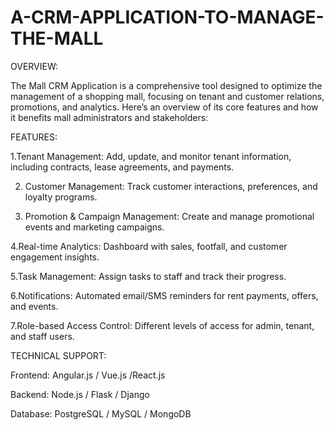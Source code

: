 # A-CRM-APPLICATION-TO-MANAGE-THE-MALL
OVERVIEW:

The Mall CRM Application is a comprehensive tool designed to optimize the management of a shopping mall, focusing on tenant and customer relations, promotions, and analytics. Here’s an overview of its core features and how it benefits mall administrators and stakeholders:
      
FEATURES:

1.Tenant Management: Add, update, and monitor tenant information, including contracts, lease agreements, and payments.

2. Customer Management: Track customer interactions, preferences, and loyalty programs.
   
3. Promotion & Campaign Management: Create and manage promotional events and marketing campaigns.

4.Real-time Analytics: Dashboard with sales, footfall, and customer engagement insights.

5.Task Management: Assign tasks to staff and track their progress.

6.Notifications: Automated email/SMS reminders for rent payments, offers, and events.

7.Role-based Access Control: Different levels of access for admin, tenant, and staff users.

      
TECHNICAL SUPPORT:

Frontend:  Angular.js / Vue.js /React.js 

Backend: Node.js / Flask / Django 

Database: PostgreSQL / MySQL / MongoDB

